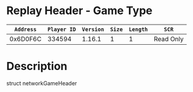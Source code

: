 # Replay Header - Game Type

| `Address` | `Player ID` | `Version` | `Size` | `Length` | `SCR` |
| ---------- | ----------- | --------- | ------ | -------- | ---- |
| 0x6D0F6C | 334594 | 1.16.1 | 1 | 1 | Read Only |

# Description

struct networkGameHeader